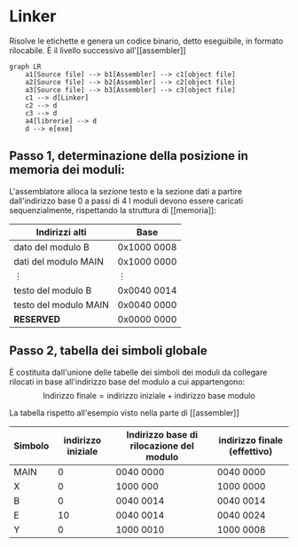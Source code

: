 # Linker

Risolve le etichette e genera un codice binario, detto eseguibile, in formato rilocabile. È il livello successivo all'[[assembler]]


```mermaid
graph LR
	a1[Source file] --> b1[Assembler] --> c1[object file]
	a2[Source file] --> b2[Assembler] --> c2[object file]
	a3[Source file] --> b3[Assembler] --> c3[object file]
	c1 --> d[Linker]
	c2 --> d
	c3 --> d
	a4[librerie] --> d
	d --> e[exe]
```

## Passo 1, determinazione della posizione in memoria dei moduli:
L'assemblatore alloca la sezione testo e la sezione dati a partire dall'indirizzo base 0 a passi di 4
I moduli devono essere caricati sequenzialmente, rispettando la struttura di [[memoria]]:

  Indirizzi alti| Base
 --- | ---
 dato del modulo B | 0x1000 0008
 dati del modulo MAIN | 0x1000 0000
 $\vdots$ | $\vdots$
 testo del modulo B | 0x0040 0014
 testo del modulo MAIN | 0x0040 0000
 **RESERVED** |0x0000 0000

## Passo 2, tabella dei simboli globale
È costituita dall'unione delle tabelle dei simboli dei moduli da collegare rilocati in base all'indirizzo base del modulo a cui appartengono:
$$\text{Indirizzo finale} = \text{indirizzo iniziale} + \text{indirizzo base modulo}$$

La tabella rispetto all'esempio visto nella parte di [[assembler]]

Simbolo | indirizzo iniziale | Indirizzo base di rilocazione del modulo | indirizzo finale (effettivo)
 --- | --- | --- | --- |
 MAIN| 0 | 0040 0000 | 0040 0000
 X | 0 | 1000 000 | 1000 0000
 B | 0 | 0040 0014| 0040 0014
 E | 10 | 0040 0014 | 0040 0024
 Y | 0 | 1000 0010 | 1000 0008

